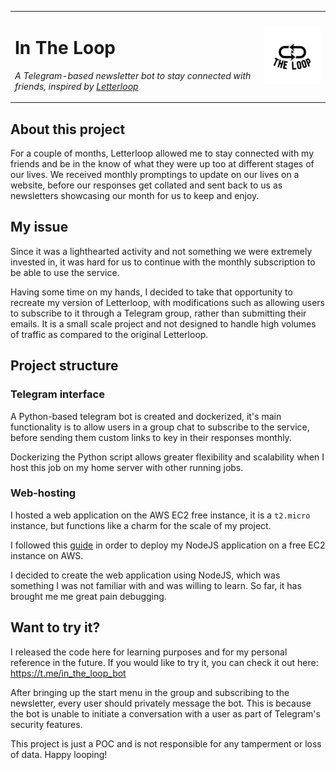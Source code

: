 <table border="0">
<tr>
<td>

# In The Loop
<i> A Telegram-based newsletter bot to stay connected with friends, inspired by [Letterloop](https://www.letterloop.co/)</i>

</td>

<td>

<img src="assets/img/logo.png" alt="drawing" width="150"/>

</td>
</tr>
</table>

## About this project

For a couple of months, Letterloop allowed me to stay connected with my friends and be in the know of what they were up too at different stages of our lives. We received monthly promptings to update on our lives on a website, before our responses get collated and sent back to us as newsletters showcasing our month for us to keep and enjoy.

## My issue

Since it was a lighthearted activity and not something we were extremely invested in, it was hard for us to continue with the monthly subscription to be able to use the service.

Having some time on my hands, I decided to take that opportunity to recreate my version of Letterloop, with modifications such as allowing users to subscribe to it through a Telegram group, rather than submitting their emails. It is a small scale project and not designed to handle high volumes of traffic as compared to the original Letterloop. 

## Project structure

### Telegram interface

A Python-based telegram bot is created and dockerized, it's main functionality is to allow users in a group chat to subscribe to the service, before sending them custom links to key in their responses monthly. 

Dockerizing the Python script allows greater flexibility and scalability when I host this job on my home server with other running jobs.

### Web-hosting

I hosted a web application on the AWS EC2 free instance, it is a ```t2.micro``` instance, but functions like a charm for the scale of my project.

I followed this [guide](https://medium.com/@matlabinfotech12/deploy-nodejs-application-on-aws-4f142247bd55) in order to deploy my NodeJS application on a free EC2 instance on AWS.

I decided to create the web application using NodeJS, which was something I was not familiar with and was willing to learn. So far, it has brought me me great pain debugging.

## Want to try it?

I released the code here for learning purposes and for my personal reference in the future. If you would like to try it, you can check it out here:
https://t.me/in_the_loop_bot

After bringing up the start menu in the group and subscribing to the newsletter, every user should privately message the bot. This is because the bot is unable to initiate a conversation with a user as part of Telegram's security features.

This project is just a POC and is not responsible for any tamperment or loss of data. Happy looping!

